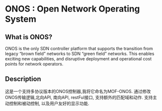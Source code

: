 # ONOS : Open Network Operating System


## What is ONOS?
ONOS is the only SDN controller platform that supports the transition from
legacy “brown field” networks to SDN “green field” networks. This enables
exciting new capabilities, and disruptive deployment and operational cost points
for network operators.

## Description
这是一个支持多协议版本的ONOS控制器,我将它命名为MOF-ONOS.
通过修改ONOS传输逻辑,北向API, 南向API, restFul接口, 支持额外的匹配域和动作.
支持主动控制和被动控制, 以及用户友好的显示功能.
